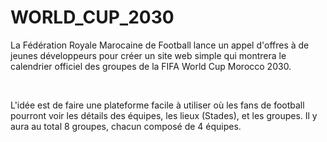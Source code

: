 # WORLD_CUP_2030
La Fédération Royale Marocaine de Football lance un appel d'offres à de jeunes développeurs pour créer un site web simple qui montrera le calendrier officiel des groupes de la FIFA World Cup Morocco 2030.

​

L'idée est de faire une plateforme facile à utiliser où les fans de football pourront voir les détails des équipes, les lieux (Stades), et les groupes. Il y aura au total 8 groupes, chacun composé de 4 équipes.
